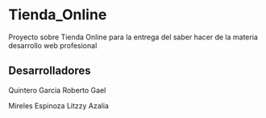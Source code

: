 # Tienda_Online

<p>Proyecto sobre Tienda Online para la entrega del saber hacer de la materia desarrollo web profesional</p>

<h2>Desarrolladores</h2>
<p>Quintero Garcia Roberto Gael</p>
<p>Mireles Espinoza Litzzy Azalia</p>
